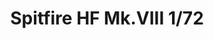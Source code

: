---
title: "Spitfire HF Mk.VIII  1/72"
price: 1250.00 
desc: "WEEKEND EDITION, Spitfire HF Mk.VIII  1/72, razmera: 1/72"
img_path: "/assets/img/7449.jpg"
brand: AMMO
available: true
special_offer: false
new: false
soon: false
cat: "Plasticne-Makete"
subcat: "PM-EDUARD"
subsubcat: ""
---